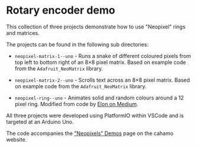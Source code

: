 # Rotary encoder demo

This collection of three projects demonstrate how to use &quot;Neopixel&quot; rings and matrices.

The projects can be found in the following sub directories:

* `neopixel-matrix-1--uno` - Runs a snake of different coloured pixels from top left to bottom right of an 8&times;8 pixel matrix. Based on example code from the `Adafruit_NeoMatrix` library.

* `neopixel-matrix-2--uno` - Scrolls text across an 8&times;8 pixel matrix. Based on example code from the `Adafruit_NeoMatrix` library.

* `neopixel-ring--uno` - Animates solid and random colours around a 12 pixel ring. Modified from code by [Elon on Medium](https://tinyurl.com/3bc2fbb6).

All three projects were developed using PlatformIO within VSCode and is targeted at an Arduino Uno.

The code accompanies the <a href="https://cahamo.delphidabbler.com/demos/neopixels">&quot;Neopixels&quot; Demos</a> page on the cahamo website.
